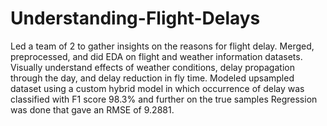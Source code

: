 # Understanding-Flight-Delays
Led a team of 2 to gather insights on the reasons for flight delay. Merged, preprocessed, and did EDA on flight and weather information datasets. Visually understand effects of weather conditions, delay propagation through the day, and delay reduction in fly time. Modeled upsampled dataset using a custom hybrid model in which occurrence of delay was classified with F1 score 98.3%  and further on the true samples Regression was done that gave an RMSE of 9.2881.
